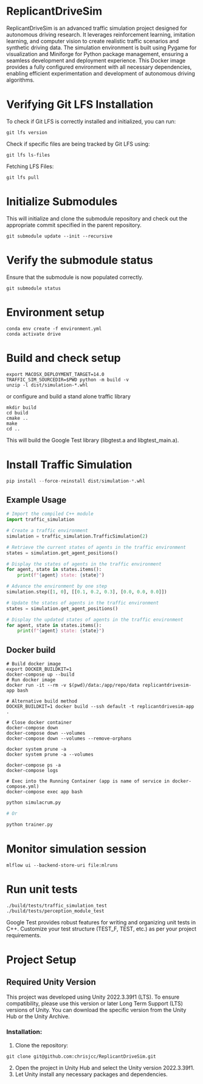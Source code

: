 # ReplicantDriveSim

ReplicantDriveSim is an advanced traffic simulation project designed for autonomous driving research. It leverages reinforcement learning, imitation learning, and computer vision to create realistic traffic scenarios and synthetic driving data. The simulation environment is built using Pygame for visualization and Miniforge for Python package management, ensuring a seamless development and deployment experience. This Docker image provides a fully configured environment with all necessary dependencies, enabling efficient experimentation and development of autonomous driving algorithms.

# Verifying Git LFS Installation

To check if Git LFS is correctly installed and initialized, you can run:
```shell
git lfs version
```

Check if specific files are being tracked by Git LFS using:
```shell
git lfs ls-files
```

Fetching LFS Files:
```shell
git lfs pull
```

# Initialize Submodules
This will initialize and clone the submodule repository and check out the appropriate commit specified in the parent repository.
```shell
git submodule update --init --recursive
```

# Verify the submodule status
Ensure that the submodule is now populated correctly.
```shell
git submodule status
```

# Environment setup
```shell
conda env create -f environment.yml
conda activate drive
```

# Build and check setup
```shell
export MACOSX_DEPLOYMENT_TARGET=14.0
TRAFFIC_SIM_SOURCEDIR=$PWD python -m build -v
unzip -l dist/simulation-*.whl
```

or configure and build a stand alone traffic library
```shell
mkdir build
cd build
cmake ..
make
cd ..
```
This will build the Google Test library (libgtest.a and libgtest_main.a).

# Install Traffic Simulation
```python
pip install --force-reinstall dist/simulation-*.whl
```

## Example Usage

```python
# Import the compiled C++ module
import traffic_simulation

# Create a traffic environment
simulation = traffic_simulation.TrafficSimulation(2)

# Retrieve the current states of agents in the traffic environment
states = simulation.get_agent_positions()

# Display the states of agents in the traffic environment
for agent, state in states.items():
    print(f"{agent} state: {state}")

# Advance the environment by one step
simulation.step([1, 0], [[0.1, 0.2, 0.3], [0.0, 0.0, 0.0]])

# Update the states of agents in the traffic environment
states = simulation.get_agent_positions()

# Display the updated states of agents in the traffic environment
for agent, state in states.items():
    print(f"{agent} state: {state}")
```

## Docker build
```shell
# Build docker image
export DOCKER_BUILDKIT=1 
docker-compose up --build
# Run docker image
docker run -it --rm -v $(pwd)/data:/app/repo/data replicantdrivesim-app bash

# Alternative build method
DOCKER_BUILDKIT=1 docker build --ssh default -t replicantdrivesim-app .

# Close docker container
docker-compose down
docker-compose down --volumes
docker-compose down --volumes --remove-orphans

docker system prune -a
docker system prune -a --volumes

docker-compose ps -a
docker-compose logs

# Exec into the Running Container (app is name of service in docker-compose.yml)
docker-compose exec app bash
```

```python
python simulacrum.py

# Or

python trainer.py
```

# Monitor simulation session
```shell
mlflow ui --backend-store-uri file:mlruns
```

# Run unit tests
```shell
./build/tests/traffic_simulation_test
./build/tests/perception_module_test
```
Google Test provides robust features for writing and organizing unit tests in C++. Customize your test structure (TEST_F, TEST, etc.) as per your project requirements.


# Project Setup

## Required Unity Version
This project was developed using Unity 2022.3.39f1 (LTS). To ensure compatibility, please use this version or later Long Term Support (LTS) versions of Unity. You can download the specific version from the Unity Hub or the Unity Archive.

### Installation: 
1. Clone the repository:
```shell
git clone git@github.com:chrisjcc/ReplicantDriveSim.git
```
2. Open the project in Unity Hub and select the Unity version 2022.3.39f1.
3. Let Unity install any necessary packages and dependencies.

